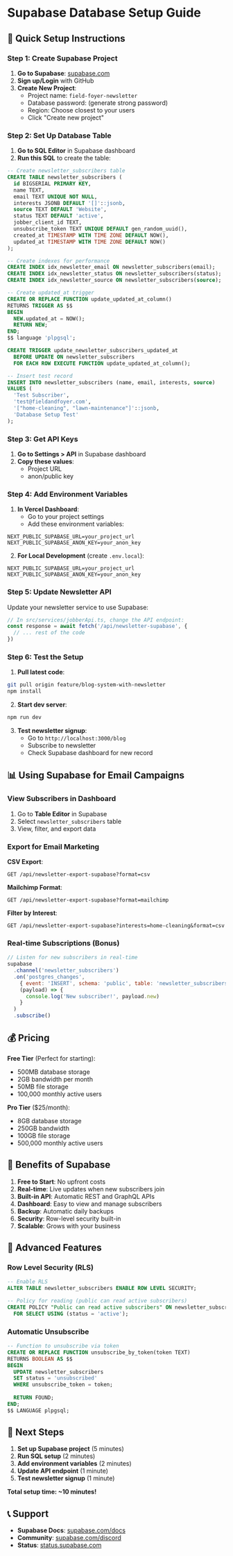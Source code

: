 # Supabase Database Setup Guide

## 🚀 Quick Setup Instructions

### Step 1: Create Supabase Project

1. **Go to Supabase**: [supabase.com](https://supabase.com)
2. **Sign up/Login** with GitHub
3. **Create New Project**:
   - Project name: `field-foyer-newsletter`
   - Database password: (generate strong password)
   - Region: Choose closest to your users
   - Click "Create new project"

### Step 2: Set Up Database Table

1. **Go to SQL Editor** in Supabase dashboard
2. **Run this SQL** to create the table:

```sql
-- Create newsletter_subscribers table
CREATE TABLE newsletter_subscribers (
  id BIGSERIAL PRIMARY KEY,
  name TEXT,
  email TEXT UNIQUE NOT NULL,
  interests JSONB DEFAULT '[]'::jsonb,
  source TEXT DEFAULT 'Website',
  status TEXT DEFAULT 'active',
  jobber_client_id TEXT,
  unsubscribe_token TEXT UNIQUE DEFAULT gen_random_uuid(),
  created_at TIMESTAMP WITH TIME ZONE DEFAULT NOW(),
  updated_at TIMESTAMP WITH TIME ZONE DEFAULT NOW()
);

-- Create indexes for performance
CREATE INDEX idx_newsletter_email ON newsletter_subscribers(email);
CREATE INDEX idx_newsletter_status ON newsletter_subscribers(status);
CREATE INDEX idx_newsletter_source ON newsletter_subscribers(source);

-- Create updated_at trigger
CREATE OR REPLACE FUNCTION update_updated_at_column()
RETURNS TRIGGER AS $$
BEGIN
  NEW.updated_at = NOW();
  RETURN NEW;
END;
$$ language 'plpgsql';

CREATE TRIGGER update_newsletter_subscribers_updated_at
  BEFORE UPDATE ON newsletter_subscribers
  FOR EACH ROW EXECUTE FUNCTION update_updated_at_column();

-- Insert test record
INSERT INTO newsletter_subscribers (name, email, interests, source)
VALUES (
  'Test Subscriber',
  'test@fieldandfoyer.com',
  '["home-cleaning", "lawn-maintenance"]'::jsonb,
  'Database Setup Test'
);
```

### Step 3: Get API Keys

1. **Go to Settings > API** in Supabase dashboard
2. **Copy these values**:
   - Project URL
   - anon/public key

### Step 4: Add Environment Variables

1. **In Vercel Dashboard**:
   - Go to your project settings
   - Add these environment variables:

```
NEXT_PUBLIC_SUPABASE_URL=your_project_url
NEXT_PUBLIC_SUPABASE_ANON_KEY=your_anon_key
```

2. **For Local Development** (create `.env.local`):
```
NEXT_PUBLIC_SUPABASE_URL=your_project_url
NEXT_PUBLIC_SUPABASE_ANON_KEY=your_anon_key
```

### Step 5: Update Newsletter API

Update your newsletter service to use Supabase:

```javascript
// In src/services/jobberApi.ts, change the API endpoint:
const response = await fetch('/api/newsletter-supabase', {
  // ... rest of the code
})
```

### Step 6: Test the Setup

1. **Pull latest code**:
```bash
git pull origin feature/blog-system-with-newsletter
npm install
```

2. **Start dev server**:
```bash
npm run dev
```

3. **Test newsletter signup**:
   - Go to `http://localhost:3000/blog`
   - Subscribe to newsletter
   - Check Supabase dashboard for new record

## 📊 Using Supabase for Email Campaigns

### View Subscribers in Dashboard
1. Go to **Table Editor** in Supabase
2. Select `newsletter_subscribers` table
3. View, filter, and export data

### Export for Email Marketing

**CSV Export**:
```
GET /api/newsletter-export-supabase?format=csv
```

**Mailchimp Format**:
```
GET /api/newsletter-export-supabase?format=mailchimp
```

**Filter by Interest**:
```
GET /api/newsletter-export-supabase?interests=home-cleaning&format=csv
```

### Real-time Subscriptions (Bonus)
```javascript
// Listen for new subscribers in real-time
supabase
  .channel('newsletter_subscribers')
  .on('postgres_changes', 
    { event: 'INSERT', schema: 'public', table: 'newsletter_subscribers' },
    (payload) => {
      console.log('New subscriber!', payload.new)
    }
  )
  .subscribe()
```

## 💰 Pricing

**Free Tier** (Perfect for starting):
- 500MB database storage
- 2GB bandwidth per month
- 50MB file storage
- 100,000 monthly active users

**Pro Tier** ($25/month):
- 8GB database storage
- 250GB bandwidth
- 100GB file storage
- 500,000 monthly active users

## 🎯 Benefits of Supabase

1. **Free to Start**: No upfront costs
2. **Real-time**: Live updates when new subscribers join
3. **Built-in API**: Automatic REST and GraphQL APIs
4. **Dashboard**: Easy to view and manage subscribers
5. **Backup**: Automatic daily backups
6. **Security**: Row-level security built-in
7. **Scalable**: Grows with your business

## 🔧 Advanced Features

### Row Level Security (RLS)
```sql
-- Enable RLS
ALTER TABLE newsletter_subscribers ENABLE ROW LEVEL SECURITY;

-- Policy for reading (public can read active subscribers)
CREATE POLICY "Public can read active subscribers" ON newsletter_subscribers
  FOR SELECT USING (status = 'active');
```

### Automatic Unsubscribe
```sql
-- Function to unsubscribe via token
CREATE OR REPLACE FUNCTION unsubscribe_by_token(token TEXT)
RETURNS BOOLEAN AS $$
BEGIN
  UPDATE newsletter_subscribers 
  SET status = 'unsubscribed' 
  WHERE unsubscribe_token = token;
  
  RETURN FOUND;
END;
$$ LANGUAGE plpgsql;
```

## 🚀 Next Steps

1. **Set up Supabase project** (5 minutes)
2. **Run SQL setup** (2 minutes)
3. **Add environment variables** (2 minutes)
4. **Update API endpoint** (1 minute)
5. **Test newsletter signup** (1 minute)

**Total setup time: ~10 minutes!**

## 📞 Support

- **Supabase Docs**: [supabase.com/docs](https://supabase.com/docs)
- **Community**: [supabase.com/discord](https://supabase.com/discord)
- **Status**: [status.supabase.com](https://status.supabase.com)
